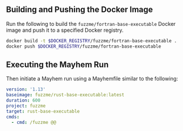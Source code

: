 ## Building and Pushing the Docker Image

Run the following to build the `fuzzme/fortran-base-executable` Docker image and push it to a specified Docker registry.

```sh
docker build -t $DOCKER_REGISTRY/fuzzme/fortran-base-executable .
docker push $DOCKER_REGISTRY/fuzzme/fortran-base-executable
```

## Executing the Mayhem Run

Then initiate a Mayhem run using a Mayhemfile similar to the following:

```yaml
version: '1.13'
baseimage: fuzzme/rust-base-executable:latest
duration: 600
project: fuzzme
target: rust-base-executable
cmds:
  - cmd: /fuzzme @@
```
